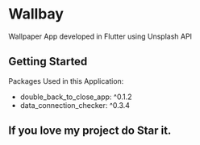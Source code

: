 # Wallbay
<!-- <img src="demo/wallbay.gif" height=500> -->

Wallpaper App developed in Flutter using Unsplash API

## Getting Started

Packages Used in this Application:

  * double_back_to_close_app: ^0.1.2
  * data_connection_checker: ^0.3.4
  
## If you love my project do Star it.
